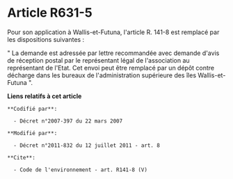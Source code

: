 # Article R631-5

Pour son application à Wallis-et-Futuna, l'article R. 141-8 est remplacé par les dispositions suivantes : 

" La demande est adressée par lettre recommandée avec demande d'avis de réception postal par le représentant légal de
l'association au représentant de l'Etat. Cet envoi peut être remplacé par un dépôt contre décharge dans les bureaux de
l'administration supérieure des îles Wallis-et-Futuna ".

**Liens relatifs à cet article**

	**Codifié par**:

	  - Décret n°2007-397 du 22 mars 2007

	**Modifié par**:

	  - Décret n°2011-832 du 12 juillet 2011 - art. 8

	**Cite**:

	  - Code de l'environnement - art. R141-8 (V)
